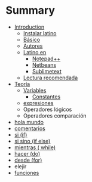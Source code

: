 # Summary

* [Introduction](README.md)
   * [Instalar latino](introduccion/instalar_latino.md)
   * [Básico](basico.md)
   * [Autores](autores.md)
   * [Latino en](latino_en.md)
       * [Notepad++](notepad++.md)
       * [Netbeans](netbeans.md)
       * [Sublimetext](sublimetext.md)
   * [Lectura recomendada](lectura_recomendada.md)
* [Teoría](teoria.md)
   * [Variables](variables.md)
       * [Constantes](constantes.md)
   * [expresiones](expresiones.md)
   * Operadores lógicos
   * Operadores comparación
* [hola mundo](hola_mundo.md)
* [comentarios](comentarios.md)
* [si (if)](si_if.md)
* [si sino (if else)](si_sino_if_else.md)
* [mientras ( while)](mientras__while.md)
* [hacer (do)](hacer_do.md)
* [desde (for)](desde.md)
* elejir
* [funciones](funciones.md)

